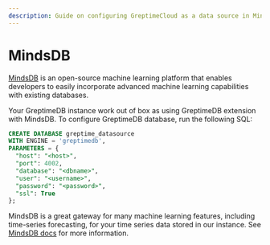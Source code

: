 ```yaml
---
description: Guide on configuring GreptimeCloud as a data source in MindsDB for machine learning capabilities.
---
```


# MindsDB

[MindsDB](https://mindsdb.com/) is an open-source machine learning platform that
enables developers to easily incorporate advanced machine learning capabilities
with existing databases.

Your GreptimeDB instance work out of box as using GreptimeDB extension with
MindsDB. To configure GreptimeDB database, run the following SQL:

```sql
CREATE DATABASE greptime_datasource
WITH ENGINE = 'greptimedb',
PARAMETERS = {
  "host": "<host>",
  "port": 4002,
  "database": "<dbname>",
  "user": "<username>",
  "password": "<password>",
  "ssl": True
};

```

MindsDB is a great gateway for many machine learning features, including
time-series forecasting, for your time series data stored in our instance. See
[MindsDB docs](https://docs.mindsdb.com/what-is-mindsdb) for more information.
